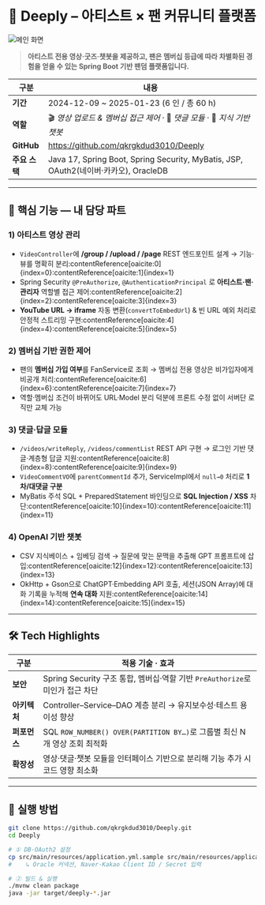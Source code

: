 # 🎵 Deeply – 아티스트 × 팬 커뮤니티 플랫폼

![메인 화면](images/main.png)

> **아티스트 전용 영상·굿즈·챗봇을 제공하고, 팬은 멤버십 등급에 따라 차별화된 경험을 얻을 수 있는 Spring Boot 기반 팬덤 플랫폼입니다.**

| 구분 | 내용 |
| ---- | ---- |
| **기간** | 2024-12-09 ~ 2025-01-23 (6 인 / 총 60 h) |
| **역할** | 🎬 *영상 업로드 & 멤버십 접근 제어* · 💬 *댓글 모듈* · 🤖 *지식 기반 챗봇* |
| **GitHub** | <https://github.com/qkrgkdud3010/Deeply> |
| **주요 스택** | Java 17, Spring Boot, Spring Security, MyBatis, JSP, OAuth2(네이버·카카오), OracleDB |

---

## 📌 핵심 기능 — 내 담당 파트

### 1) 아티스트 영상 관리
- `VideoController`에 **/group / /upload / /page** REST 엔드포인트 설계 → 기능·뷰를 명확히 분리:contentReference[oaicite:0]{index=0}:contentReference[oaicite:1]{index=1}  
- Spring Security `@PreAuthorize`, `@AuthenticationPrincipal` 로 **아티스트·팬·관리자** 역할별 접근 제어:contentReference[oaicite:2]{index=2}:contentReference[oaicite:3]{index=3}  
- **YouTube URL → iframe** 자동 변환(`convertToEmbedUrl`) & 빈 URL 예외 처리로 안정적 스트리밍 구현:contentReference[oaicite:4]{index=4}:contentReference[oaicite:5]{index=5}  

### 2) 멤버십 기반 권한 제어
- 팬의 **멤버십 가입 여부**를 FanService로 조회 → 멤버십 전용 영상은 비가입자에게 비공개 처리:contentReference[oaicite:6]{index=6}:contentReference[oaicite:7]{index=7}  
- 역할·멤버십 조건이 바뀌어도 URL·Model 분리 덕분에 프론트 수정 없이 서버단 로직만 교체 가능  

### 3) 댓글·답글 모듈
- `/videos/writeReply`, `/videos/commentList` REST API 구현 → 로그인 기반 댓글·계층형 답글 지원:contentReference[oaicite:8]{index=8}:contentReference[oaicite:9]{index=9}  
- `VideoCommentVO`에 `parentCommentId` 추가, ServiceImpl에서 `null→0` 처리로 **1차/대댓글 구분**  
- MyBatis 주석 SQL + PreparedStatement 바인딩으로 **SQL Injection / XSS** 차단:contentReference[oaicite:10]{index=10}:contentReference[oaicite:11]{index=11}  

### 4) OpenAI 기반 챗봇
- CSV 지식베이스 + 임베딩 검색 → 질문에 맞는 문맥을 추출해 GPT 프롬프트에 삽입:contentReference[oaicite:12]{index=12}:contentReference[oaicite:13]{index=13}  
- OkHttp + Gson으로 ChatGPT·Embedding API 호출, 세션(JSON Array)에 대화 기록을 누적해 **연속 대화** 지원:contentReference[oaicite:14]{index=14}:contentReference[oaicite:15]{index=15}  

---

## 🛠 Tech Highlights
| 구분 | 적용 기술 · 효과 |
| ---- | --------------- |
| **보안** | Spring Security 구조 통합, 멤버십·역할 기반 `PreAuthorize`로 미인가 접근 차단 |
| **아키텍처** | Controller–Service–DAO 계층 분리 → 유지보수성·테스트 용이성 향상 |
| **퍼포먼스** | SQL `ROW_NUMBER() OVER(PARTITION BY…)`로 그룹별 최신 N 개 영상 조회 최적화 |
| **확장성** | 영상·댓글·챗봇 모듈을 인터페이스 기반으로 분리해 기능 추가 시 코드 영향 최소화 |

---

## 🚀 실행 방법

```bash
git clone https://github.com/qkrgkdud3010/Deeply.git
cd Deeply

# ① DB·OAuth2 설정
cp src/main/resources/application.yml.sample src/main/resources/application.yml
#    ↳ Oracle 커넥션, Naver·Kakao Client ID / Secret 입력

# ② 빌드 & 실행
./mvnw clean package
java -jar target/deeply-*.jar
